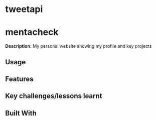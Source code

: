 # tweetapi


# mentacheck


<b>Description:</b>
My personal website showing my profile and key projects


## Usage

## Features

## Key challenges/lessons learnt


## Built With
